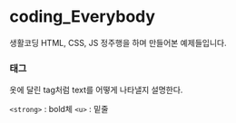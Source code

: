 # coding_Everybody

생활코딩 HTML, CSS, JS 정주행을 하며 만들어본 예제들입니다.

### 태그

옷에 달린 tag처럼 text를 어떻게 나타낼지 설명한다.

`<strong>` : bold체
`<u>` : 밑줄
